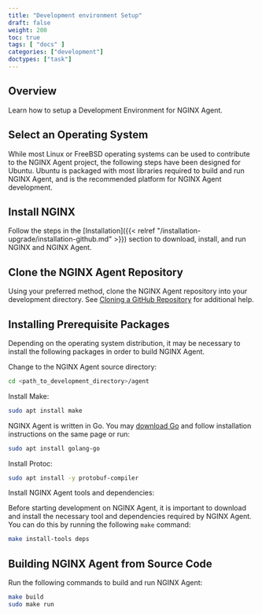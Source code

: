 ```yaml
---
title: "Development environment Setup"
draft: false
weight: 200
toc: true
tags: [ "docs" ]
categories: ["development"]
doctypes: ["task"]
---
```


## Overview

Learn how to setup a Development Environment for NGINX Agent.

## Select an Operating System

While most Linux or FreeBSD operating systems can be used to contribute to the NGINX Agent project, the following steps have been designed for Ubuntu. Ubuntu is packaged with most libraries required to build and run NGINX Agent, and is the recommended platform for NGINX Agent development.

## Install NGINX

Follow the steps in the [Installation]({{< relref "/installation-upgrade/installation-github.md" >}}) section to download, install, and run NGINX and NGINX Agent.

## Clone the NGINX Agent Repository

Using your preferred method, clone the NGINX Agent repository into your development directory. See [Cloning a GitHub Repository](https://docs.github.com/en/repositories/creating-and-managing-repositories/cloning-a-repository) for additional help.

## Installing Prerequisite Packages
Depending on the operating system distribution, it may be necessary to install the following packages in order to build NGINX Agent.

Change to the NGINX Agent source directory:
```bash
cd <path_to_development_directory>/agent
```

Install Make:
```bash
sudo apt install make
```

NGINX Agent is written in Go. You may [download Go](https://go.dev/doc/install) and follow installation instructions on the same page or run:
```bash
sudo apt install golang-go
```

Install Protoc:
```bash
sudo apt install -y protobuf-compiler
```

Install NGINX Agent tools and dependencies:

Before starting development on NGINX Agent, it is important to download and install the necessary tool and dependencies required by NGINX Agent. You can do this by running the following `make` command:
```bash
make install-tools deps
```

## Building NGINX Agent from Source Code

Run the following commands to build and run NGINX Agent:

```bash
make build
sudo make run
```
